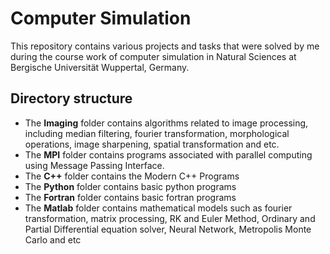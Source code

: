 # Computer Simulation

This repository contains various projects and tasks that were solved by me during the course work of computer simulation in Natural Sciences at Bergische Universität Wuppertal, Germany. 

## Directory structure 

* The **Imaging** folder contains algorithms related to image processing, including median filtering, fourier transformation, morphological operations, image sharpening, spatial transformation and etc.
* The **MPI** folder contains programs associated with parallel computing using Message Passing Interface.
* The **C++** folder contains the Modern C++ Programs
* The **Python** folder contains basic python programs
* The **Fortran** folder contains basic fortran programs
* The **Matlab** folder contains mathematical models such as fourier transformation, matrix processing, RK and Euler Method, Ordinary and Partial Differential equation solver, Neural Network, Metropolis Monte Carlo and etc

